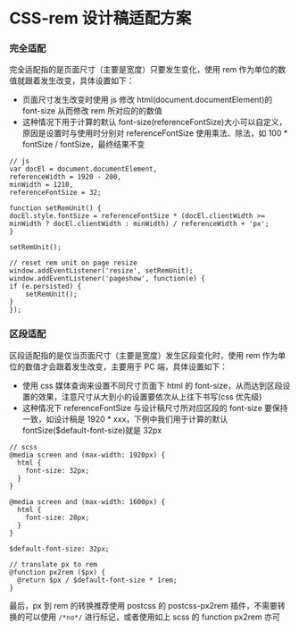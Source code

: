 # CSS-rem 设计稿适配方案

### 完全适配

完全适配指的是页面尺寸（主要是宽度）只要发生变化，使用 rem 作为单位的数值就跟着发生改变，具体设置如下：

- 页面尺寸发生改变时使用 js 修改 html(document.documentElement)的 font-size 从而修改 rem 所对应的的数值
- 这种情况下用于计算的默认 font-size(referenceFontSize)大小可以自定义，原因是设置时与使用时分别对 referenceFontSize 使用乘法、除法，如 100 \* fontSize / fontSize，最终结果不变

```
// js
var docEl = document.documentElement,
referenceWidth = 1920 - 200,
minWidth = 1210,
referenceFontSize = 32;

function setRemUnit() {
docEl.style.fontSize = referenceFontSize * (docEl.clientWidth >= minWidth ? docEl.clientWidth : minWidth) / referenceWidth + 'px';
}

setRemUnit();

// reset rem unit on page resize
window.addEventListener('resize', setRemUnit);
window.addEventListener('pageshow', function(e) {
if (e.persisted) {
    setRemUnit();
}
});
```

### 区段适配

区段适配指的是仅当页面尺寸（主要是宽度）发生区段变化时，使用 rem 作为单位的数值才会跟着发生改变，主要用于 PC 端，具体设置如下：

- 使用 css 媒体查询来设置不同尺寸页面下 html 的 font-size，从而达到区段设置的效果，注意尺寸从大到小的设置要依次从上往下书写(css 优先级)
- 这种情况下 referenceFontSize 与设计稿尺寸所对应区段的 font-size 要保持一致，如设计稿是 1920 \* xxx，下例中我们用于计算的默认 fontSize(\$default-font-size)就是 32px

```
// scss
@media screen and (max-width: 1920px) {
  html {
    font-size: 32px;
  }
}

@media screen and (max-width: 1600px) {
  html {
    font-size: 28px;
  }
}

$default-font-size: 32px;

// translate px to rem
@function px2rem ($px) {
  @return $px / $default-font-size * 1rem;
}
```

最后，px 到 rem 的转换推荐使用 postcss 的 postcss-px2rem 插件，不需要转换的可以使用 `/*no*/` 进行标记，或者使用如上 scss 的 function px2rem 亦可
